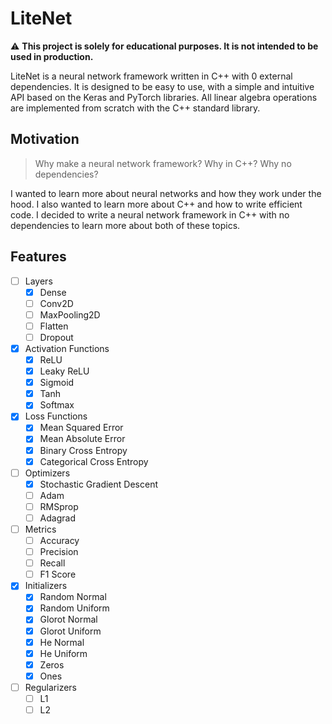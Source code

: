 # LiteNet

⚠ **This project is solely for educational purposes. It is not intended to be used in production.**

LiteNet is a neural network framework written in C++ with 0 external dependencies. It is designed to be easy to use, with a simple and intuitive API based on the Keras and PyTorch libraries. All linear algebra operations are implemented from scratch with the C++ standard library.

## Motivation

> Why make a neural network framework? Why in C++? Why no dependencies?

I wanted to learn more about neural networks and how they work under the hood. I also wanted to learn more about C++ and how to write efficient code. I decided to write a neural network framework in C++ with no dependencies to learn more about both of these topics.

## Features

- [ ] Layers
  - [x] Dense
  - [ ] Conv2D
  - [ ] MaxPooling2D
  - [ ] Flatten
  - [ ] Dropout
- [x] Activation Functions
  - [x] ReLU
  - [x] Leaky ReLU
  - [x] Sigmoid
  - [x] Tanh
  - [x] Softmax
- [x] Loss Functions
  - [x] Mean Squared Error
  - [x] Mean Absolute Error
  - [x] Binary Cross Entropy
  - [x] Categorical Cross Entropy
- [ ] Optimizers
  - [x] Stochastic Gradient Descent
  - [ ] Adam
  - [ ] RMSprop
  - [ ] Adagrad
- [ ] Metrics
  - [ ] Accuracy
  - [ ] Precision
  - [ ] Recall
  - [ ] F1 Score
- [x] Initializers
  - [x] Random Normal
  - [x] Random Uniform
  - [x] Glorot Normal
  - [x] Glorot Uniform
  - [x] He Normal
  - [x] He Uniform
  - [x] Zeros
  - [x] Ones
- [ ] Regularizers
  - [ ] L1
  - [ ] L2
